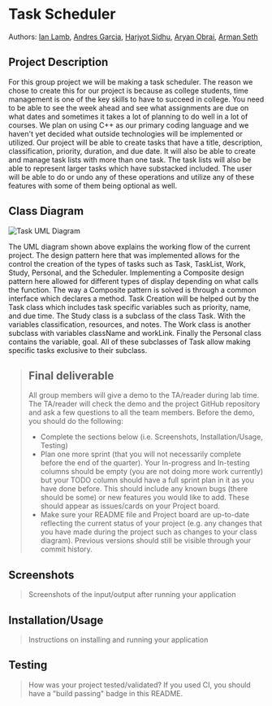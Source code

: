 # Task Scheduler
 
 Authors: [Ian Lamb](https://github.com/Rancho-Relaxo),
  [Andres Garcia](https://github.com/OnDress),
  [Harjyot Sidhu](https://github.com/hsidhu6),
  [Aryan Obrai](https://github.com/Ares278),
  [Arman Seth](https://github.com/armanseth)

## Project Description
For this group project we will be making a task scheduler. 
The reason we chose to create this for our project is because as college students, time management is one of the key skills to have to succeed in college. You need to be able to see the week ahead and see what assignments are due on what dates and sometimes it takes a lot of planning to do well in a lot of courses. We plan on using C++ as our primary coding language and we haven't yet decided what outside technologies will be implemented or utilized. Our project will be able to create tasks that have a title, description, classification, priority, duration, and due date. It will also be able to create and manage task lists with more than one task. The task lists will also be able to represent larger tasks which have substacked included. The user will be able to do or undo any of these operations and utilize any of these features with some of them being optional as well.

## Class Diagram
![Task UML Diagram](https://user-images.githubusercontent.com/88170160/168523234-18098a98-1ec7-4126-9ac1-1c6b6edc0c4d.png)

The UML diagram shown above explains the working flow of the current project. The design pattern here that was implemented allows for the control the creation of the types of tasks such as Task, TaskList, Work, Study, Personal, and the Scheduler. Implementing a Composite design pattern here allowed for different types of display depending on what calls the function. The way a Composite pattern is solved is through a common interface which declares a method. Task Creation will be helped out by the Task class which includes task specific variables such as priority, name, and due time. The Study class is a subclass of the class Task. With the variables classification, resources, and notes. The Work class is another subclass with variables className and workLink. Finally the Personal class contains the variable, goal. All of these subclasses of Task allow making specific tasks exclusive to their subclass.

 > ## Final deliverable
 > All group members will give a demo to the TA/reader during lab time. The TA/reader will check the demo and the project GitHub repository and ask a few questions to all the team members. 
 > Before the demo, you should do the following:
 > * Complete the sections below (i.e. Screenshots, Installation/Usage, Testing)
 > * Plan one more sprint (that you will not necessarily complete before the end of the quarter). Your In-progress and In-testing columns should be empty (you are not doing more work currently) but your TODO column should have a full sprint plan in it as you have done before. This should include any known bugs (there should be some) or new features you would like to add. These should appear as issues/cards on your Project board.
 > * Make sure your README file and Project board are up-to-date reflecting the current status of your project (e.g. any changes that you have made during the project such as changes to your class diagram). Previous versions should still be visible through your commit history. 
 
 ## Screenshots
 > Screenshots of the input/output after running your application
 ## Installation/Usage
 > Instructions on installing and running your application
 ## Testing
 > How was your project tested/validated? If you used CI, you should have a "build passing" badge in this README.
